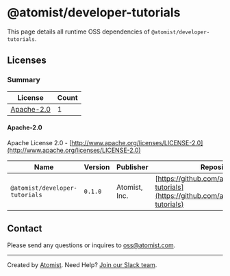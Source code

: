 # @atomist/developer-tutorials

This page details all runtime OSS dependencies of `@atomist/developer-tutorials`.

## Licenses

### Summary

| License | Count |
|---------|-------|
|[Apache-2.0](#apache-20)|1|

#### Apache-2.0
Apache License 2.0 - [http://www.apache.org/licenses/LICENSE-2.0](http://www.apache.org/licenses/LICENSE-2.0)

| Name | Version | Publisher | Repository |
|------|---------|-----------|------------|
|`@atomist/developer-tutorials`|`0.1.0`|Atomist, Inc.|[https://github.com/atomist/developer-tutorials](https://github.com/atomist/developer-tutorials)|

## Contact

Please send any questions or inquires to [oss@atomist.com](mailto:oss@atomist.com).

---

Created by [Atomist][atomist].
Need Help?  [Join our Slack team][slack].

[atomist]: https://atomist.com/ (Atomist - Development Automation)
[slack]: https://join.atomist.com/ (Atomist Community Slack)
